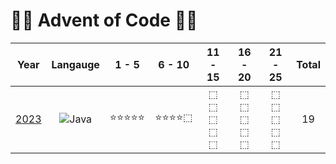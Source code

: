 # 🎄🎅 Advent of Code 🎅🎄
| Year | Langauge | 1 - 5 | 6 - 10 | 11 - 15 | 16 - 20 | 21 - 25 | Total |
| :--: | :------: | :---: | :----: | :-----: | :-----: | :-----: | :---: |
| [2023](2023) | ![Java](https://img.shields.io/badge/Java-F0931C) | ⭐⭐⭐⭐⭐ | ⭐⭐⭐⭐⬚ | ⬚ ⬚ ⬚ ⬚ ⬚ | ⬚ ⬚ ⬚ ⬚ ⬚ | ⬚ ⬚ ⬚ ⬚ ⬚ | 19
